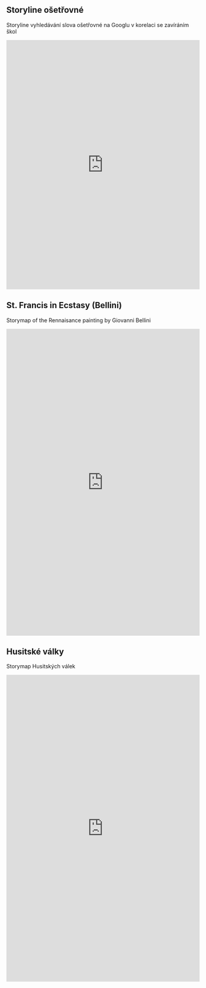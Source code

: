 ## Storyline ošetřovné

Storyline vyhledávání slova ošetřovné na Googlu v korelaci se zavíráním škol

<iframe src="https://cdn.knightlab.com/libs/storyline/latest/embed/index.html?dataURL=https%3A%2F%2Fdocs.google.com%2Fspreadsheets%2Fd%2Fe%2F2PACX-1vSwNLwGPkp_0vd0Q7kOJZsOBEm5LrvluyhR71NxwBVjJmP550_tJdOC8CUTn9s180kbgGxE8NA0LLEh%2Fpubhtml&amp;dataYCol=data&amp;dataXCol=date&amp;dataDateFormat=%25Y-%25m-%25d&amp;chartDateFormat=%25d%2F%25m%2F%25Y&amp;chartYLabel=objem%20vyhled%C3%A1v%C3%A1n%C3%AD&amp;sliderCardTitleCol=title&amp;sliderCardTextCol=text" style="width:100%;height:650px;" frameborder="0" marginwidth="0" marginheight="0" vspace="0" hspace="0"></iframe>


## St. Francis in Ecstasy (Bellini)

Storymap of the Rennaisance painting by Giovanni Bellini

<iframe src="https://uploads.knightlab.com/storymapjs/7a8cc5d8d22d315cf9c50cbd73c95f84/bellini-ecstasy-of-st-francis/index.html" frameborder="0" width="100%" height="800"></iframe>


## Husitské války

Storymap Husitských válek

<iframe src="https://uploads.knightlab.com/storymapjs/7a8cc5d8d22d315cf9c50cbd73c95f84/husitske-valky/index.html" frameborder="0" width="100%" height="800"></iframe>
